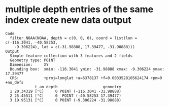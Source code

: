 # multiple depth entries of the same index create new data output

    Code
      filter_NOAA(NOAA, depth = c(0, 0, 0), coord = list(lon = c(-116.3041, -40.58253,
        -9.306224), lat = c(-31.98888, 17.39477, -31.98888)))
    Output
      Simple feature collection with 3 features and 2 fields
      Geometry type: POINT
      Dimension:     XY
      Bounding box:  xmin: -116.3041 ymin: -31.98888 xmax: -9.306224 ymax: 17.39477
      CRS:           +proj=longlat +a=6378137 +f=0.0033528105624174 +pm=0 +no_defs
                 t_an depth                    geometry
      1 20.34319 [°C]     0 POINT (-116.3041 -31.98888)
      2 25.45511 [°C]     0  POINT (-40.58253 17.39477)
      3 19.95131 [°C]     0 POINT (-9.306224 -31.98888)

